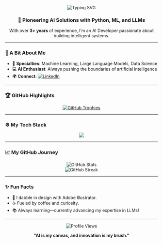 <div align="center">
  <img src="https://readme-typing-svg.herokuapp.com?font=Fira+Code&size=30&pause=1000&color=00FFDD¢er=true&vCenter=true&width=500&lines=Hey+There%2C+I'm+Vignesh!;AI+Dev+%26+Data+Scientist" alt="Typing SVG" />
  <h3>🚀 Pioneering AI Solutions with Python, ML, and LLMs</h3>
  <p>With over <strong>3+ years</strong> of experience, I’m an AI Developer passionate about building intelligent systems.</p>
</div>

---

### 🌟 A Bit About Me
- 🧠 **Specialties**: Machine Learning, Large Language Models, Data Science
- 💻 **AI Enthusiast**: Always pushing the boundaries of artificial intelligence
- 🌍 **Connect**: [![LinkedIn](https://img.shields.io/badge/LinkedIn-0077B5?style=for-the-badge&logo=linkedin&logoColor=white)](https://www.linkedin.com/in/vicky-s-41135319a?lipi=urn%3ali%3apage%3ad_flagship3_profile_view_base_contact_details%3bcrc1b1umrocjlolhw%2bv8qw%3d%3d)

---

### 🏆 GitHub Highlights
<p align="center">
  <a href="https://github.com/ryo-ma/github-profile-trophy">
    <img src="https://github-profile-trophy.vercel.app/?username=vignesh4u4u&theme=gruvbox&margin-w=15&margin-h=15&no-frame=true" alt="GitHub Trophies" />
  </a>
</p>

---

### ⚙️ My Tech Stack
<p align="center">
  <img src="https://skillicons.dev/icons?i=python,aws,django,flask,docker,git,html,css,js,linux,mysql,opencv,pandas,postman,pytorch,sklearn,seaborn,tensorflow,arduino,c,illustrator" />
</p>

---

### 📈 My GitHub Journey
<div align="center">  
  <img src="https://github-readme-stats.vercel.app/api?username=vignesh4u4u&show_icons=true&locale=en&theme=midnight-purple&hide_border=true" alt="GitHub Stats" />
  <br/>
  <img src="https://github-readme-streak-stats.herokuapp.com/?user=vignesh4u4u&theme=midnight-purple&hide_border=true" alt="GitHub Streak" />
</div>

---

### ✨ Fun Facts
- 🎨 I dabble in design with Adobe Illustrator.
- ☕ Fueled by coffee and curiosity.
- 📚 Always learning—currently advancing my expertise in LLMs!

---

<div align="center">
  <img src="https://komarev.com/ghpvc/?username=vignesh4u4u&style=flat-square&color=brightgreen" alt="Profile Views" />
  <p><strong>"AI is my canvas, and innovation is my brush."</strong></p>
</div>

